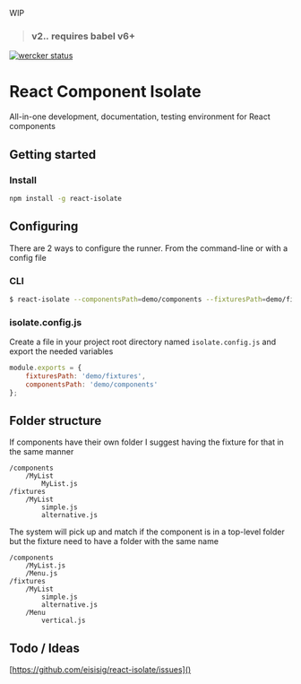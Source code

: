 WIP

> ### v2.*.* requires babel v6+

[![wercker status](https://app.wercker.com/status/755b7ad314c8f91c3bed20c8ec2c4bd6/s "wercker status")](https://app.wercker.com/project/bykey/755b7ad314c8f91c3bed20c8ec2c4bd6)

# React Component Isolate

All-in-one development, documentation, testing environment for React components

## Getting started

### Install

``` bash
npm install -g react-isolate
```

## Configuring

There are 2 ways to configure the runner. From the command-line or with a config file

### CLI

``` bash
$ react-isolate --componentsPath=demo/components --fixturesPath=demo/fixtures
```

### isolate.config.js

Create a file in your project root directory named `isolate.config.js` and export the needed variables

``` js
module.exports = {
	fixturesPath: 'demo/fixtures',
	componentsPath: 'demo/components'
};

```

## Folder structure

If components have their own folder I suggest having the fixture for that in the same manner

```
/components
	/MyList
    	MyList.js
/fixtures
	/MyList
    	simple.js
    	alternative.js
```

The system will pick up and match if the component is in a top-level folder but the fixture need to have a folder with the same name

```
/components
	/MyList.js
    /Menu.js
/fixtures
	/MyList
    	simple.js
        alternative.js
    /Menu
    	vertical.js
```



## Todo / Ideas

[https://github.com/eisisig/react-isolate/issues]()
